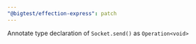```yaml
---
"@bigtest/effection-express": patch
---
```

Annotate type declaration of `Socket.send()` as `Operation<void>`
